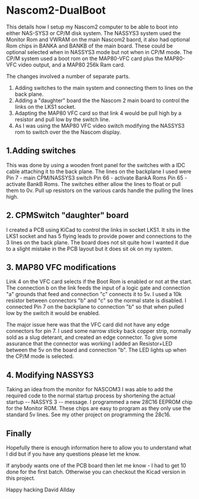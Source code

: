 # Nascom2-DualBoot

This details how I setup my Nascom2 computer to be able to boot into either NAS-SYS3 or CP/M disk system.
The NASSYS3 system used the Monitor Rom and VWRAM on the main Nascom2 baord, it also had optional Rom chips in BANKA and BANKB of the main board. These could be optional selected when in NASSYS3 mode but not when in CP/M mode.
The CP/M system used a boot rom on the MAP80-VFC card plus the MAP80-VFC video output, and a MAP80 256k Ram card.

The changes involved a number of separate parts.

1. Adding switches to the main system and connecting them to lines on the back plane.
2. Adding a "daughter" board the the Nascom 2 main board to control the links on the LKS1 socket.
3. Adapting the MAP80 VFC card so that link 4 would be pull high by a resistor and pull low by the switch line.
4. As I was using the MAP80 VFC video switch modifying the NASSYS3 rom to switch over the the Nascom display.

## 1.Adding switches
 This was done by using a wooden front panel for the switches with a IDC cable attaching it to the back plane.
 The lines on the backplane I used were
 Pin 7 - main CPM/NASSYS3 switch
 Pin 66 - activate BankA Roms
 Pin 65 - activate BankB Roms.
 The switches either allow the lines to float or pull them to 0v. Pull up resistors on the various cards handle the pulling the lines high.
 
 ## 2. CPMSwitch "daughter" board
 I created a PCB using KiCad to control the links in socket LKS1. It sits in the LKS1 socket and has 5 flying leads to provide power and connections to the 3 lines on the back plane. The board does not sit quite how I wanted it due to a slight mistake in the PCB layout but it does sit ok on my system.
 
 ## 3. MAP80 VFC modifications
 Link 4 on the VFC card selects if the Boot Rom is enabled or not at the start. The connection b on the link feeds the input of a logic gate and connection "a" grounds that feed and connection "c" connects it to 5v. I used a 10k resistor between connectors "b" and "c" so the normal state is disabled. I connected Pin 7 on the backplane to connection "b" so that when pulled low by the switch it would be enabled.
 
 The major issue here was that the VFC card did not have any edge connectors for pin 7. I used some narrow sticky back copper strip, normally sold as a slug deterant, and created an edge connector. To give some assurance that the connector was working I added an Resistor+LED between the 5v on the board and connection "b". The LED lights up when the CP/M mode is selected.
 
 ## 4. Modifying NASSYS3
 Taking an idea from the monitor for NASCOM3 I was able to add the required code to the normal startup process by shortening the actual startup -- NASSYS 3 -- message. I programmed a new 28C16 EEPROM chip for the Monitor ROM. These chips are easy to program as they only use the standard 5v lines. See my other project on programming the 28c16.

## Finally 
Hopefully there is enough information here to allow you to understand what I did but if you have any questions please let me know.

If anybody wants one of the PCB board then let me know - I had to get 10 done for the first batch. Otherwise you can checkout the Kicad version in this project.

Happy hacking David Allday
 
